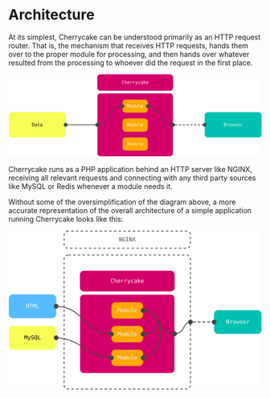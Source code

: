 # Architecture

At its simplest, Cherrycake can be understood primarily as an HTTP request router. That is, the mechanism that receives HTTP requests, hands them over to the proper module for processing, and then hands over whatever resulted from the processing to whoever did the request in the first place.

![](.gitbook/assets/cherrycakediagramroutersimple.svg)

Cherrycake runs as a PHP application behind an HTTP server like NGINX, receiving all relevant requests and connecting with any third party sources like MySQL or Redis whenever a module needs it.

Without some of the oversimplification of the diagram above, a more accurate representation of the overall architecture of a simple application running Cherrycake looks like this:

![](.gitbook/assets/cherrycakediagramserversimple.svg)

